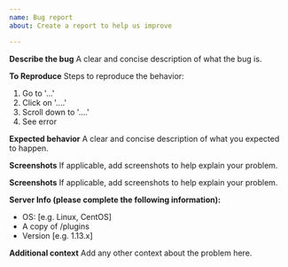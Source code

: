```yaml
---
name: Bug report
about: Create a report to help us improve

---
```


**Describe the bug**
A clear and concise description of what the bug is.

**To Reproduce**
Steps to reproduce the behavior:
1. Go to '...'
2. Click on '....'
3. Scroll down to '....'
4. See error

**Expected behavior**
A clear and concise description of what you expected to happen.

**Screenshots**
If applicable, add screenshots to help explain your problem.

**Screenshots**
If applicable, add screenshots to help explain your problem.

**Server Info (please complete the following information):**
 - OS: [e.g. Linux, CentOS]
 - A copy of /plugins
 - Version [e.g. 1.13.x]

**Additional context**
Add any other context about the problem here.
